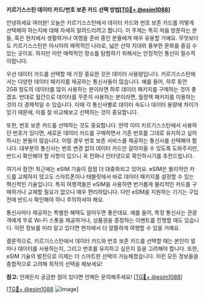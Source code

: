 **키르기스스탄 데이터 카드/번호 보존 카드 선택 방법[[TG💪+ @esim1088](https://t.me/s/esim1088)]**

안녕하세요 여러분! 오늘은 키르기스스탄에서 데이터 카드와 번호 보존 카드를 어떻게 선택해야 하는지에 대해 자세히 알려드리려고 합니다. 이 주제는 특히 처음 방문하는 분들, 혹은 현지에서 생활하거나 여행을 준비 중인 분들에게 매우 유용할 거예요. 무엇보다도 키르기스스탄은 아시아의 매력적인 나라로, 넓은 산악 지대와 풍부한 문화를 즐길 수 있는 곳이죠. 하지만 이런 매력적인 장소를 탐험하기 위해서는 안정적인 통신이 필수적이랍니다.

우선 데이터 카드를 선택할 때 가장 중요한 것은 데이터 사용량입니다. 키르기스스탄에서는 다양한 데이터 패키지를 제공하는 통신사들이 많습니다. 예를 들어, 하루 동안 2GB 정도의 데이터를 많이 사용하는 분이라면 하루 데이터 패키지를 구매하는 것이 좋겠죠. 반대로 월간으로 데이터를 꾸준히 사용하는 분이라면, 월정액 패키지를 이용하는 것이 더 경제적일 수 있습니다. 이때 각 통신사별로 데이터 속도나 데이터 용량에 차이가 있기 때문에, 이를 잘 비교해보고 선택하는 것이 중요합니다.

또한, 번호 보존 카드를 선택하는 것도 중요합니다. 만약 이미 키르기스스탄에서 사용하던 번호가 있다면, 새로운 데이터 카드를 구매하면서 기존 번호를 그대로 유지하고 싶어하시는 분들이 많습니다. 이럴 경우 번호 보존 서비스를 제공하는 통신사를 선택해야 합니다. 대부분의 통신사는 번호 변경 없이 데이터 카드만 갈아끼울 수 있도록 도와주지만, 반드시 확인해야 할 사항이 있으니 꼭 전화나 인터넷으로 확인하시기를 추천드립니다.

여기서 잠깐! 최근에는 eSIM 기술이 점점 더 대중화되고 있어요. eSIM은 물리적인 카드를 교체하지 않고도 스마트폰이나 태블릿에서 바로 데이터 패키지를 설정할 수 있는 혁신적인 기술입니다. 특히 여행객들은 eSIM을 사용하면 번거롭게 물리적인 카드를 구매하거나 교체할 필요가 없으니 매우 편리하답니다. 다만 eSIM을 지원하는 기기는 구입 전에 반드시 확인해야 하니 주의하셔야 해요.

통신사마다 제공하는 특별한 혜택도 알아두면 좋은데요. 예를 들어, 특정 통신사는 관광객에게 무료 Wi-Fi 스폿을 제공하거나, 상품권을 증정하는 이벤트를 진행할 때도 있습니다. 이런 정보를 미리 알고 있다면 현지에서 더 알뜰하게 여행할 수 있을 거예요.

결론적으로, 키르기스스탄에서 데이터 카드와 번호 보존 카드를 선택할 때는 본인이 얼마나 데이터를 사용하는지, 그리고 번호를 유지하고 싶은지 등을 고려해야 합니다. 또한, eSIM 기술의 발전으로 이제는 더 스마트한 선택이 가능해졌습니다. 이런 모든 정보들을 종합적으로 고려해 최적의 선택을 해보세요!

**참고:** 언제든지 궁금한 점이 있다면 언제든 문의해주세요! [[TG💪+ @esim1088](https://t.me/s/esim1088)]

[[TG💪+ @esim1088](https://t.me/s/esim1088) ![Image](https://i.postimg.cc/Y0z9fWf4/image.png)]